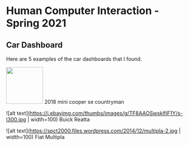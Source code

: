 # Human Computer Interaction - Spring 2021 
## Car Dashboard

Here are 5 examples of the car dashboards that I found. 

<img src = "https://www.automotiveaddicts.com/wp-content/uploads/2017/10/2018-mini-cooper-s-e-countryman-dashboard-5.jpg"  width=100 >
2018 mini cooper se countryman
 
![alt text](https://i.ebayimg.com/thumbs/images/g/TF8AAOSwsklfiF1Y/s-l300.jpg | width=100)
Buick Reatta

 ![alt text](https://spct2000.files.wordpress.com/2014/12/multipla-2.jpg | width=100)
Fiat Multipla

 

